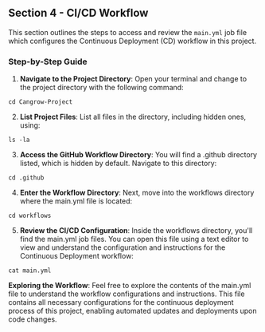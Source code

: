 ## Section 4 - CI/CD Workflow

This section outlines the steps to access and review the `main.yml` job file which configures the Continuous Deployment (CD) workflow in this project.

### Step-by-Step Guide

1. **Navigate to the Project Directory**:
   Open your terminal and change to the project directory with the following command:
```shell
cd Cangrow-Project
```
2. **List Project Files**:
List all files in the directory, including hidden ones, using:
```shell
ls -la
```
3. **Access the GitHub Workflow Directory**:
You will find a .github directory listed, which is hidden by default. Navigate to this directory:
```shell
cd .github
```
4. **Enter the Workflow Directory**:
Next, move into the workflows directory where the main.yml file is located:
```shell
cd workflows
```
5. **Review the CI/CD Configuration**:
Inside the workflows directory, you'll find the main.yml job files. You can open this file using a text editor to view and understand the configuration and instructions for the Continuous Deployment workflow:
```shell
cat main.yml
```
**Exploring the Workflow**:
Feel free to explore the contents of the main.yml file to understand the workflow configurations and instructions. This file contains all necessary configurations for the continuous deployment process of this project, enabling automated updates and deployments upon code changes.
